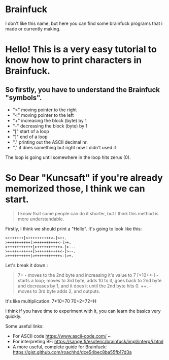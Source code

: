 # Brainfuck
I don't like this name, but here you can find some brainfuck programs that i made or currently making.

# **Hello!** This is a very easy tutorial to know how to print characters in Brainfuck.

## So firstly, you have to understand the Brainfuck "symbols".

 - ">" moving pointer to the right
 - "<" moving pointer to the left
 - "+" increasing the block (byte) by 1
 - "-" decreasing the block (byte) by 1
 - "[" start of a loop
 - "]" end of a loop
 - "." printing out the ASCII decimal nr. 
 - "," it does something but right now I 
   didn't used it

The loop is going until somewhere in the loop hits zerus (0).

# So Dear "Kuncsaft" if you're already memorized those, I think we can start.

> I know that some people can do it shorter, but I think this method is more understandable.

Firstly, I think we should print a "Hello". It's going to look like this:

```
>+++++++[>++++++++++<-]>++.
>++++++++++[>++++++++++<-]>+.
>+++++++++++[>++++++++++<-]>--.
>+++++++++++[>++++++++++<-]>--.
>++++++++++[>+++++++++++<-]>+.
```
Let's break it down.:
>7+ - moves to the 2nd byte and increasing it's value to 7
[>10+<-] - starts a loop; moves to 3rd byte, adds 10 to it, goes back to 2nd byte and decreases by 1, and it does it until the 2nd byte hits 0.
>++. - moves to 3rd byte adds 2, and outputs.

It's like multiplication:
7*10=70
70+2=72=H

I think if you have time to experiment with it, you can learn the basics very quickly.

Some useful links:
- For ASCII code
https://www.ascii-code.com/  ~
- For interpreting BF:
https://sange.fi/esoteric/brainfuck/impl/interp/i.html
- A more useful, complete guide for Brainfuck:
https://gist.github.com/roachhd/dce54bec8ba55fb17d3a
